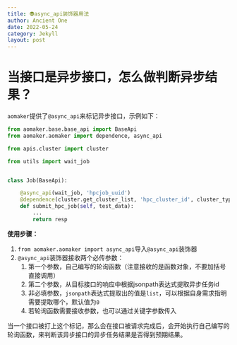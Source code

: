 ```yaml
---
title: 👽async_api装饰器用法
author: Ancient One
date: 2022-05-24
category: Jekyll
layout: post
---
```


# 当接口是异步接口，怎么做判断异步结果？

`aomaker`提供了`@async_api`来标记异步接口，示例如下：

```python
from aomaker.base.base_api import BaseApi
from aomaker.aomaker import dependence, async_api

from apis.cluster import cluster

from utils import wait_job


class Job(BaseApi):

    @async_api(wait_job, 'hpcjob_uuid')
    @dependence(cluster.get_cluster_list, 'hpc_cluster_id', cluster_type='hpc')
    def submit_hpc_job(self, test_data):
        ...
        return resp
```

**使用步骤：**

1. `from aomaker.aomaker import async_api`导入`@async_api`装饰器
2. `@async_api`装饰器接收两个必传参数：
   1. 第一个参数，自己编写的轮询函数（注意接收的是函数对象，不要加括号直接调用）
   2. 第二个参数，从目标接口的响应中根据jsonpath表达式提取异步任务id
   3. 非必填参数，`jsonpath`表达式提取出的值是`list`，可以根据自身需求指明需要提取哪个，默认值为`0`
   4. 若轮询函数需要接收参数，也可以通过关键字参数传入

当一个接口被打上这个标记，那么会在接口被请求完成后，会开始执行自己编写的轮询函数，来判断该异步接口的异步任务结果是否得到预期结果。
